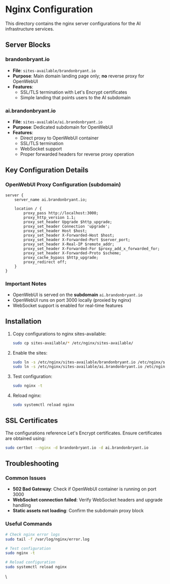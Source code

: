 # Nginx Configuration

This directory contains the nginx server configurations for the AI infrastructure services.

## Server Blocks

### brandonbryant.io
- **File**: `sites-available/brandonbryant.io`
- **Purpose**: Main domain landing page only; **no** reverse proxy for OpenWebUI
- **Features**:
  - SSL/TLS termination with Let's Encrypt certificates
  - Simple landing that points users to the AI subdomain

### ai.brandonbryant.io  
- **File**: `sites-available/ai.brandonbryant.io`
- **Purpose**: Dedicated subdomain for OpenWebUI
- **Features**:
  - Direct proxy to OpenWebUI container
  - SSL/TLS termination
  - WebSocket support
  - Proper forwarded headers for reverse proxy operation

## Key Configuration Details

### OpenWebUI Proxy Configuration (subdomain)
```nginx
server {
    server_name ai.brandonbryant.io;

    location / {
        proxy_pass http://localhost:3000;
        proxy_http_version 1.1;
        proxy_set_header Upgrade $http_upgrade;
        proxy_set_header Connection 'upgrade';
        proxy_set_header Host $host;
        proxy_set_header X-Forwarded-Host $host;
        proxy_set_header X-Forwarded-Port $server_port;
        proxy_set_header X-Real-IP $remote_addr;
        proxy_set_header X-Forwarded-For $proxy_add_x_forwarded_for;
        proxy_set_header X-Forwarded-Proto $scheme;
        proxy_cache_bypass $http_upgrade;
        proxy_redirect off;
    }
}
````

### Important Notes

* OpenWebUI is served on the **subdomain** `ai.brandonbryant.io`
* OpenWebUI runs on port 3000 locally (proxied by nginx)
* WebSocket support is enabled for real-time features

## Installation

1. Copy configurations to nginx sites-available:

   ```bash
   sudo cp sites-available/* /etc/nginx/sites-available/
   ```

2. Enable the sites:

   ```bash
   sudo ln -s /etc/nginx/sites-available/brandonbryant.io /etc/nginx/sites-enabled/
   sudo ln -s /etc/nginx/sites-available/ai.brandonbryant.io /etc/nginx/sites-enabled/
   ```

3. Test configuration:

   ```bash
   sudo nginx -t
   ```

4. Reload nginx:

   ```bash
   sudo systemctl reload nginx
   ```

## SSL Certificates

The configurations reference Let's Encrypt certificates. Ensure certificates are obtained using:

```bash
sudo certbot --nginx -d brandonbryant.io -d ai.brandonbryant.io
```

## Troubleshooting

### Common Issues

* **502 Bad Gateway**: Check if OpenWebUI container is running on port 3000
* **WebSocket connection failed**: Verify WebSocket headers and upgrade handling
* **Static assets not loading**: Confirm the subdomain proxy block

### Useful Commands

```bash
# Check nginx error logs
sudo tail -f /var/log/nginx/error.log

# Test configuration
sudo nginx -t

# Reload configuration
sudo systemctl reload nginx
```

\